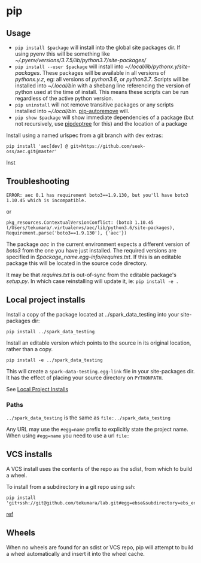 # pip

## Usage

- `pip install $package` will install into the global site packages dir. If using pyenv this will be something like _~/.pyenv/versions/3.7.5/lib/python3.7/site-packages/_
- `pip install --user $package` will install into _~/.local/lib/python$x.$y/site-packages_. These packages will be available in all versions of _python$x.$y.z_, eg: all versions of _python3.6_, or _python3.7_. Scripts will be installed into _~/.local/bin_ with a shebang line referencing the version of python used at the time of install. This means these scripts can be run regardless of the active python version.
- `pip uninstall` will not remove transitive packages or any scripts installed into _~/.local/bin_. [pip-autoremove](https://github.com/invl/pip-autoremove) will.
- `pip show $package` will show immediate dependencies of a package (but not recursively, use [pipdeptree](https://github.com/naiquevin/pipdeptree) for this) and the location of a package

Install using a named urlspec from a git branch with dev extras:

```
pip install 'aec[dev] @ git+https://github.com/seek-oss/aec.git@master'
```

Inst

## Troubleshooting

```
ERROR: aec 0.1 has requirement boto3==1.9.130, but you'll have boto3 1.10.45 which is incompatible.
```

or

```
pkg_resources.ContextualVersionConflict: (boto3 1.10.45 (/Users/tekumara/.virtualenvs/aec/lib/python3.6/site-packages), Requirement.parse('boto3==1.9.130'), {'aec'})
```

The package _aec_ in the current environment expects a different version of _boto3_ from the one you have just installed. The required versions are specified in _\$package_name.egg-info/requires.txt_. If this is an editable package this will be located in the source code directory.

It may be that _requires.txt_ is out-of-sync from the editable package's _setup.py_. In which case reinstalling will update it, ie: `pip install -e .`

## Local project installs

Install a copy of the package located at ../spark_data_testing into your site-packages dir:

```
pip install ../spark_data_testing
```

Install an editable version which points to the source in its original location, rather than a copy.

```
pip install -e ../spark_data_testing
```

This will create a `spark-data-testing.egg-link` file in your site-packages dir. It has the effect of placing your source directory on `PYTHONPATH`.

See [Local Project Installs](https://pip.pypa.io/en/stable/reference/pip_install/#local-project-installs)

### Paths

`../spark_data_testing` is the same as `file:../spark_data_testing`

Any URL may use the `#egg=name` prefix to explicitly state the project name. When using `#egg=name` you need to use a url `file:`

## VCS installs

A VCS install uses the contents of the repo as the sdist, from which to build a wheel.

To install from a subdirectory in a git repo using ssh:

```
pip install 'git+ssh://git@github.com/tekumara/lab.git#egg=ebse&subdirectory=ebs_encrypter'
```

[ref](https://pip.pypa.io/en/stable/reference/pip_install/#vcs-support)

## Wheels

When no wheels are found for an sdist or VCS repo, pip will attempt to build a wheel automatically and insert it into the wheel cache.
